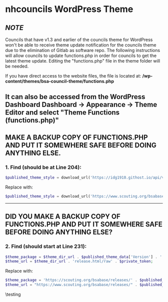 # __nhcouncils WordPress Theme__

## _️NOTE_
Councils that have v1.3 and earlier of the councils theme for WordPress won't be able to receive theme update notification for the councils theme due to the elimination of Gitlab as software repo.
The following instructions will allow councils to update functions.php in order for councils to get the latest theme update. Editing the "functions.php" file in the theme folder will be needed. 

If you have direct access to the website files, the file is located at:
__/wp-content/themes/bsa-council-theme/functions.php__

It can also be accessed from the WordPress Dashboard
__Dashboard -> Appearance -> Theme Editor and select "Theme Functions (functions.php)"__
&nbsp;
---
MAKE A BACKUP COPY OF FUNCTIONS.PHP 
AND PUT IT SOMEWHERE SAFE BEFORE DOING ANYTHING ELSE.
---

### 1. Find (should be at Line 204):

```php
$published_theme_style = download_url('https://idg1910.githost.io/api/v4/projects/225/repository/files/style.css/raw?private_token=tkz7s95jr1mkEezW1zQY&ref=master');
```
Replace with:
```php
$published_theme_style = download_url('https://www.scouting.org/bsabase/releases/style.css');
```
---
DID YOU MAKE A BACKUP COPY OF FUNCTIONS.PHP 
AND PUT IT SOMEWHERE SAFE BEFORE DOING ANYTHING ELSE?
---

### 2. Find (should start at Line 231):
```php
$theme_package = $theme_dir_url . $published_theme_data['Version'] . '.zip/raw' . $private_token;
$theme_url = $theme_dir_url . 'release.html/raw' . $private_token;
```

Replace with:
```php
$theme_package = 'https://scouting.org/bsabase/releases/' . $published_theme_data['Version'] . '/bsa-council-theme.zip';
$theme_url = "https://www.scouting.org/bsabase/releases/" . $published_version . "/release.html";
```
\\testing

